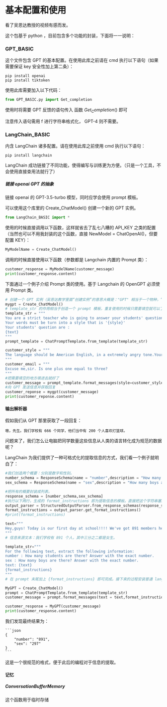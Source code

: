 # 基本配置和使用

看了吴恩达教授的视频有感而发。

这个包基于 $\text{python}$ ，目前包含多个功能的封装，下面将一一说明：

### GPT_BASIC

这个文件包含 $\text{GPT}$ 的基本配置。在使用此库之前请在 $\text{cmd}$ 执行以下语句（如果需要保证 $\text{key}$ 安全性加上第二条）：

```
pip install openai
pip install tiktoken
```

使用此库需要加入以下代码：

```python
from GPT_BASIC.py import Get_completion
```



使用时将需要 $\text{GPT}$ 反馈的语句传入 函数 $Get_Completion()$ 即可

注意传入语句需用 $\text{f}$ 进行字符串格式化， $\text{GPT-4}$ 则不需要。

### LangChain_BASIC

内含 $\text{LangChain}$ 诸多配置。请在使用此库之前使用 $\text{cmd}$ 执行以下语句：

````
pip install langchain
````

$\text{LangChain}$ 成功链接了不同功能，使得编写与训练更为方便。（只是一个工具，不会使用直接查用法就行了）

##### 链接 openai GPT 的抽象

链接 $\text{openai}$ 的 $\text{GPT-3.5-turbo}$ 模型，同时应学会使用 $\text{prompt}$ 模板。

可以使用这个库里的 $\text{Create_ChatModel()}$ 创建一个新的 $\text{GPT}$ 实例。

```python
from LangChain_BASIC import *
```

使用的时候直接调用以下函数，这样就省去了乱七八糟的 $\text{API_KEY}$ 之类的配置（当然也可以不用我封装的这个函数，直接 $\text{NewModel = ChatOpenAI()}$，但要配置 $\text{KEY}$）：

```python
MyModelName = Create_ChatModel()
```

调用的时候直接使用以下函数（参数都是 $\text{Langchain}$ 内置的 $\text{Prompt}$ 类）：

```python
customer_response = MyModelName(customer_message)
print(customer_response.content)
```

下面通过一个例子介绍 $\text{Prompt}$ 类的使用。基于 $\text{Langchain}$ 的 $\text{OpenGPT}$ 必须使用 $\text{Prompt}$ 类。

```python
# 创建一个 GPT 实例（吴恩达教学里面“创建实例”的意思大概是："GPT" 相当于一个物种，“创建一个 GPT 实例”相当于造了一个叫做 mygpt007 的个体，不同个体之间互不影响）
mygpt = Create_ChatModel()
# template_str 的作用相当于创造一个 prompt 模板，重复使用的时候只需要填空就可以了，不必再复制一遍整个 prompt.（例如这里只需要填空"style" 和 "text"）
template_str = """
You are a strict teacher who is going to answer your students' question.
Your words must be turn into a style that is '{style}'
Your students' question are :
{text}
"""
prompt_template = ChatPromptTemplate.from_template(template_str)

customer_style = """
The language should be American English, in a extremely angry tone.Your words should be brief.
"""
customer_email = """
Excuse me,sir. Is one plus one equal to three?
"""
#把需要填空的地方填进去就好了
customer_message = prompt_template.format_messages(style=customer_style,text=customer_email)
#向 GPT 发送信息并获取回复
customer_reponse = mygpt(customer_message)
print(customer_reponse.content)
```

####  **输出解析器** 

假如我们从 $\text{GPT}$ 那里获取了一段回复：

```
嗷，先生。我们学校有 666 个同学，他们当中有 200 个人喜欢打篮球。
```

问题来了，我们怎么让电脑把同学数量这些信息从人类的语言转化成为规范的数据呢？

$\text{LangChain}$ 为我们提供了一种可格式化的提取信息的方式，我们看一个例子就明白了：

```python
#我们创造两个概要：分别是数字和性别。
number_schema = ResponseSchema(name = "number",description = "How many students are there? Answer with the exact number.")
sex_schema = ResponseSchema(name = "sex",description = "How many boys are there? Answer with the exact number.")

#把所有的概要封装成列表。
response_schema = [number_schema,sex_schema]
#执行以下两行，生成的 format_instructions 即为提取信息的模板。直接把这个字符串塞进给 GPT 的 prompt 即可。
output_parser = StructuredOutputParser.from_response_schemas(response_schema)
format_instructions = output_parser.get_format_instructions()
#print(format_instructions)

text="""
Hey,guys! Today is our first day at school!!!! We've got 891 members here and two thirds of them are girls.
"""
# 信息来源文本：我们学校有 891 个人，其中三分之二都是女生。

template_str="""
For the following text, extract the following information:
number : How many students are there? Answer with the exact number.
sex : How many boys are there? Answer with the exact number.
text: {text}
{format_instructions}
"""
# 在 prompt 末尾加上 {format_instructions} 即可完成。接下来的过程安装普通 langchain 调用 gpt-3.5 的方式编写即可。最终的答案将会以 JSON 的格式给出。

MyGPT = Create_ChatModel()
prompt = ChatPromptTemplate.from_template(template_str)
customer_message = prompt.format_messages(text = text,format_instructions = format_instructions)

customer_response = MyGPT(customer_message)
print(customer_response.content)
```

我们发现最终结果为：

```
​```json
{
	"number": "891",
	"sex": "297"
}
​```
```

这是一个很规范的格式，便于此后的编程对于信息的提取。



#### 记忆

#####  ConversationBufferMemory 

这个函数用于临时存储








